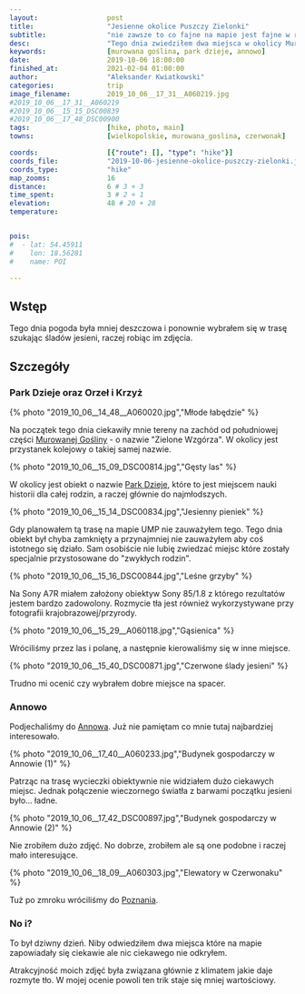 ```yaml
---
layout:                 post
title:                  "Jesienne okolice Puszczy Zielonki"
subtitle:               "nie zawsze to co fajne na mapie jest fajne w rzeczywistości"
desc:                   "Tego dnia zwiedziłem dwa miejsca w okolicy Murowanej Gośliny w poszukiwaniu jesieni. Niestety jeszcze jej nie znalazłem."
keywords:               [murowana goślina, park dzieje, annowo]
date:                   2019-10-06 18:00:00
finished_at:            2021-02-04 01:00:00
author:                 "Aleksander Kwiatkowski"
categories:             trip
image_filename:         2019_10_06__17_31__A060219.jpg
#2019_10_06__17_31__A060219
#2019_10_06__15_15_DSC00839
#2019_10_06__17_48_DSC00900
tags:                   [hike, photo, main]
towns:                  [wielkopolskie, murowana_goslina, czerwonak]

coords:                 [{"route": [], "type": "hike"}]
coords_file:            "2019-10-06-jesienne-okolice-puszczy-zielonki.json"
coords_type:            "hike"
map_zooms:              16
distance:               6 # 3 + 3
time_spent:             3 # 2 + 1
elevation:              48 # 20 + 28
temperature:            


pois:
#  - lat: 54.45911
#    lon: 18.56281
#    name: POI

---
```


[park-dzieje]: http://www.parkdzieje.pl/
[wiki-murowana-goslina]: https://pl.wikipedia.org/wiki/Murowana_Go%C5%9Blina
[wiki-annowo]: https://pl.wikipedia.org/wiki/Annowo_(wojew%C3%B3dztwo_wielkopolskie)
[wiki-poznan]: https://pl.wikipedia.org/wiki/Pozna%C5%84

## Wstęp

Tego dnia pogoda była mniej deszczowa i ponownie wybrałem się w trasę szukając
śladów jesieni, raczej robiąc im zdjęcia.

## Szczegóły

### Park Dzieje oraz Orzeł i Krzyż

{% photo "2019_10_06__14_48__A060020.jpg","Młode łabędzie" %}

Na początek tego dnia ciekawiły mnie tereny na zachód od południowej części
[Murowanej Gośliny][wiki-murowana-goslina] - o nazwie "Zielone Wzgórza".
W okolicy jest przystanek kolejowy o takiej samej nazwie.

{% photo "2019_10_06__15_09_DSC00814.jpg","Gęsty las" %}

W okolicy jest obiekt o nazwie [Park Dzieje][park-dzieje], które to jest miejscem
nauki historii dla całej rodzin, a raczej głównie do najmłodszych.

{% photo "2019_10_06__15_14_DSC00834.jpg","Jesienny pieniek" %}

Gdy planowałem tą trasę na mapie UMP nie zauważyłem tego. Tego dnia obiekt
był chyba zamknięty a przynajmniej nie zauważyłem aby coś istotnego
się działo. Sam osobiście nie lubię zwiedzać miejsc które zostały
specjalnie przystosowane do "zwykłych rodzin".

{% photo "2019_10_06__15_16_DSC00844.jpg","Leśne grzyby" %}

Na Sony A7R miałem założony obiektyw Sony 85/1.8 z którego rezultatów
jestem bardzo zadowolony. Rozmycie tła jest również
wykorzystywane przy fotografii krajobrazowej/przyrody.

{% photo "2019_10_06__15_29__A060118.jpg","Gąsienica" %}

Wróciliśmy przez las i polanę, a następnie kierowaliśmy się w inne miejsce.

{% photo "2019_10_06__15_40_DSC00871.jpg","Czerwone ślady jesieni" %}

Trudno mi ocenić czy wybrałem dobre miejsce na spacer.

### Annowo

Podjechaliśmy do [Annowa][wiki-annowo]. Już nie pamiętam co mnie tutaj
najbardziej interesowało.

{% photo "2019_10_06__17_40__A060233.jpg","Budynek gospodarczy w Annowie (1)" %}

Patrząc na trasę wycieczki obiektywnie nie widziałem dużo ciekawych miejsc.
Jednak połączenie wieczornego światła z barwami początku jesieni było... ładne.

{% photo "2019_10_06__17_42_DSC00897.jpg","Budynek gospodarczy w Annowie (2)" %}

Nie zrobiłem dużo zdjęć. No dobrze, zrobiłem ale są one podobne i raczej
mało interesujące.

{% photo "2019_10_06__18_09__A060303.jpg","Elewatory w Czerwonaku" %}

Tuż po zmroku wróciliśmy do [Poznania][wiki-poznan].

### No i?

To był dziwny dzień. Niby odwiedziłem dwa miejsca które na mapie zapowiadały
się ciekawie ale nic ciekawego nie odkryłem.

Atrakcyjność moich zdjęć była związana głównie z klimatem
jakie daje rozmyte tło. W mojej ocenie powoli ten
trik staje się mniej wartościowy.
